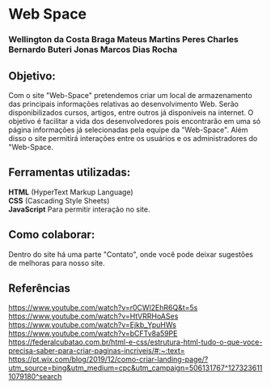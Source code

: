# Web Space  

### Wellington da Costa Braga  Mateus Martins Peres  Charles Bernardo Buteri  Jonas Marcos Dias Rocha  

## Objetivo:  

Com o site "Web-Space" pretendemos criar um local de armazenamento das principais informações relativas ao desenvolvimento Web. Serão  disponibilizados cursos, artigos, entre outros já disponíveis na internet. O objetivo é facilitar a vida dos desenvolvedores pois encontrarão em uma só página informações já selecionadas pela equipe da  "Web-Space". Além disso o site permitirá interações entre os usuários e os administradores do "Web-Space.  

## Ferramentas utilizadas:  

**HTML** (HyperText Markup Language)  
**CSS** (Cascading Style Sheets)  
**JavaScript** Para permitir interação no site.  

## Como colaborar:  

Dentro do site há uma parte "Contato", onde você pode deixar sugestões de melhoras para nosso site.  

## Referências  
 https://www.youtube.com/watch?v=r0CWl2EhR6Q&t=5s  
 https://www.youtube.com/watch?v=HtVRRHoASes  
 https://www.youtube.com/watch?v=Ejkb_YpuHWs  
 https://www.youtube.com/watch?v=bCFTv8a59PE  
 https://federalcubatao.com.br/html-e-css/estrutura-html-tudo-o-que-voce-precisa-saber-para-criar-paginas-incriveis/#:~:text=  
 https://pt.wix.com/blog/2019/12/como-criar-landing-page/?utm_source=bing&utm_medium=cpc&utm_campaign=506131767^1273236111079180^search  
 
